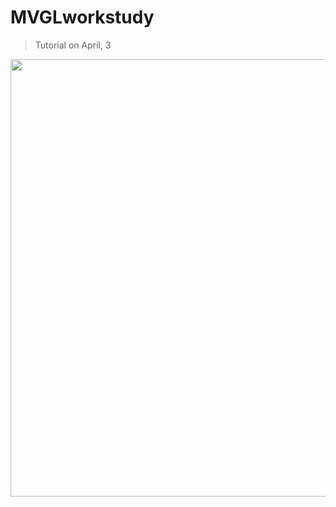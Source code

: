 # MVGLworkstudy

> Tutorial on April, 3

<img src="https://keras.io/img/arxiv-mentions.png" width="700">
